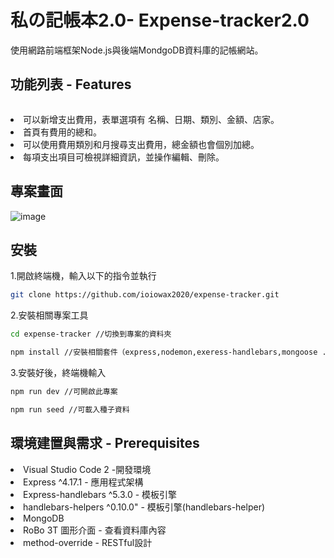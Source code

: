 <h1>私の記帳本2.0- Expense-tracker2.0</h1>

<span>使用網路前端框架Node.js與後端MondgoDB資料庫的記帳網站。</span>

<h2>功能列表 - Features</h2>

```bash

```
<li>可以新增支出費用，表單選項有 名稱、日期、類別、金額、店家。</li>
<li>首頁有費用的總和。</li>
<li>可以使用費用類別和月搜尋支出費用，總金額也會個別加總。</li>
<li>每項支出項目可檢視詳細資訊，並操作編輯、刪除。</li>

<h2>專案畫面</h2>

![image]()

<h2>安裝</h2>
<span>1.開啟終端機，輸入以下的指令並執行</span>

```bash
git clone https://github.com/ioiowax2020/expense-tracker.git
```

<span>2.安裝相關專案工具</span>
```bash
cd expense-tracker //切換到專案的資料夾
```
```bash
npm install //安裝相關套件（express,nodemon,exeress-handlebars,mongoose ....)
```

<span>3.安裝好後，終端機輸入</span>
```bash
npm run dev //可開啟此專案
```
```bash
npm run seed //可載入種子資料
```

<h2>環境建置與需求 - Prerequisites</h2>

<li>Visual Studio Code 2 -開發環境</li>
<li>Express ^4.17.1 - 應用程式架構</li>
<li>Express-handlebars ^5.3.0 - 模板引擎</li>
<li>handlebars-helpers ^0.10.0" - 模板引擎(handlebars-helper)</li>
<li>MongoDB </li>
<li>RoBo 3T 圖形介面 - 查看資料庫內容</li>
<li>method-override - RESTful設計</li>



